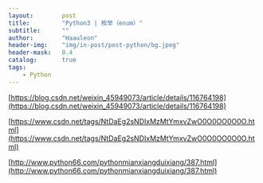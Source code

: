 ```yaml
---
layout:        post
title:         "Python3 | 枚举（enum）"
subtitle:      ""
author:        "Haauleon"
header-img:    "img/in-post/post-python/bg.jpeg"
header-mask:   0.4
catalog:       true
tags:
    - Python
---
```


[https://blog.csdn.net/weixin_45949073/article/details/116764198](https://blog.csdn.net/weixin_45949073/article/details/116764198)   

[https://www.csdn.net/tags/NtDaEg2sNDIxMzMtYmxvZwO0O0OO0O0O.html](https://www.csdn.net/tags/NtDaEg2sNDIxMzMtYmxvZwO0O0OO0O0O.html)    

[http://www.python66.com/pythonmianxiangduixiang/387.html](http://www.python66.com/pythonmianxiangduixiang/387.html)